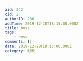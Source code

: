 ```yaml
---
aid: 342
cid: 2
authorID: 286
addTime: 2019-12-28T18:15:00.000Z
title: boss
tags:
    - boss
comments: []
date: 2019-12-28T18:15:00.000Z
category: 时政
---
```



